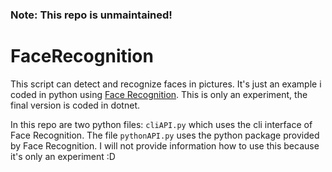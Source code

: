 ### Note: This repo is unmaintained!

# FaceRecognition
This script can detect and recognize faces in pictures. It's just an example i coded in python using [Face Recognition](https://github.com/ageitgey/face_recognition). This is only an experiment, the final version is coded in dotnet.

In this repo are two python files: `cliAPI.py` which uses the cli interface of Face Recognition. The file `pythonAPI.py` uses the python package provided by Face Recognition. I will not provide information how to use this because it's only an experiment :D
